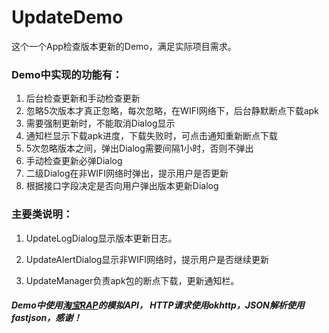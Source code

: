 # UpdateDemo
这个一个App检查版本更新的Demo，满足实际项目需求。

### Demo中实现的功能有：

1. 后台检查更新和手动检查更新
2. 忽略5次版本才真正忽略，每次忽略，在WIFI网络下，后台静默断点下载apk
3. 需要强制更新时，不能取消Dialog显示
4. 通知栏显示下载apk进度，下载失败时，可点击通知重新断点下载
5. 5次忽略版本之间，弹出Dialog需要间隔1小时，否则不弹出
6. 手动检查更新必弹Dialog
7. 二级Dialog在非WIFI网络时弹出，提示用户是否更新
8. 根据接口字段决定是否向用户弹出版本更新Dialog

### 主要类说明：

1. UpdateLogDialog显示版本更新日志。

2. UpdateAlertDialog显示非WIFI网络时，提示用户是否继续更新

3. UpdateManager负责apk包的断点下载，更新通知栏。


##### Demo中使用[淘宝RAP](http://rap.taobao.org/)的模拟API， HTTP请求使用okhttp，JSON解析使用fastjson，感谢！
